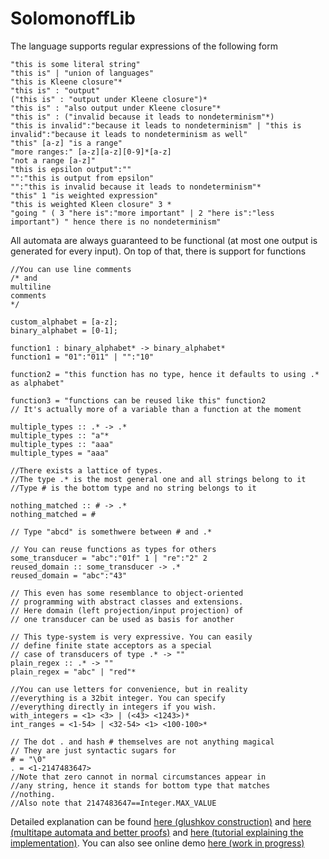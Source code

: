 # SolomonoffLib 


The language supports regular expressions of the following form

    "this is some literal string"
    "this is" | "union of languages"
    "this is Kleene closure"*
    "this is" : "output"
    ("this is" : "output under Kleene closure")*
    "this is" : "also output under Kleene closure"*
    "this is" : ("invalid because it leads to nondeterminism"*)
    "this is invalid":"because it leads to nondeterminism" | "this is invalid":"because it leads to nondeterminism as well"
    "this" [a-z] "is a range"
    "more ranges:" [a-z][a-z][0-9]*[a-z]
    "not a range [a-z]"
    "this is epsilon output":""
    "":"this is output from epsilon"
    "":"this is invalid because it leads to nondeterminism"*
    "this" 1 "is weighted expression"
    "this is weighted Kleen closure" 3 *
    "going " ( 3 "here is":"more important" | 2 "here is":"less important") " hence there is no nondeterminism"
    
All automata are always guaranteed to be functional (at most one output is generated for every input). On top of that, there is support for functions

    
    //You can use line comments
    /* and
    multiline
    comments
    */
        
    custom_alphabet = [a-z];
    binary_alphabet = [0-1];
    
    function1 : binary_alphabet* -> binary_alphabet*
    function1 = "01":"011" | "":"10"
    
    function2 = "this function has no type, hence it defaults to using .* as alphabet"
    
    function3 = "functions can be reused like this" function2 
    // It's actually more of a variable than a function at the moment    
    
    multiple_types :: .* -> .*
    multiple_types :: "a"*
    multiple_types :: "aaa"
    multiple_types = "aaa"
        
    //There exists a lattice of types.
    //The type .* is the most general one and all strings belong to it
    //Type # is the bottom type and no string belongs to it
    
    nothing_matched :: # -> .*
    nothing_matched = #
    
    // Type "abcd" is somethwere between # and .*
    
    // You can reuse functions as types for others
    some_transducer = "abc":"01f" 1 | "re":"2" 2
    reused_domain :: some_transducer -> .*
    reused_domain = "abc":"43"
    
    // This even has some resemblance to object-oriented
    // programming with abstract classes and extensions.
    // Here domain (left projection/input projection) of
    // one transducer can be used as basis for another
    
    // This type-system is very expressive. You can easily 
    // define finite state acceptors as a special
    // case of transducers of type .* -> ""
    plain_regex :: .* -> ""
    plain_regex = "abc" | "red"*
    
    //You can use letters for convenience, but in reality
    //everything is a 32bit integer. You can specify  
    //everything directly in integers if you wish.
    with_integers = <1> <3> | (<43> <1243>)*
    int_ranges = <1-54> | <32-54> <1> <100-100>*  
    
    // The dot . and hash # themselves are not anything magical
    // They are just syntactic sugars for 
    # = "\0" 
    . = <1-2147483647>
    //Note that zero cannot in normal circumstances appear in
    //any string, hence it stands for bottom type that matches
    //nothing.
    //Also note that 2147483647==Integer.MAX_VALUE
    
     
    
Detailed explanation can be found [here (glushkov construction)](https://arxiv.org/abs/2008.02239) and [here (multitape automata and better proofs)](https://arxiv.org/abs/2007.12940) and [here (tutorial explaining the implementation)](https://aleksander-mendoza.github.io/mealy_compiler.html). You can also see online demo [here (work in progress)](https://alagris.github.io/web/main.html)